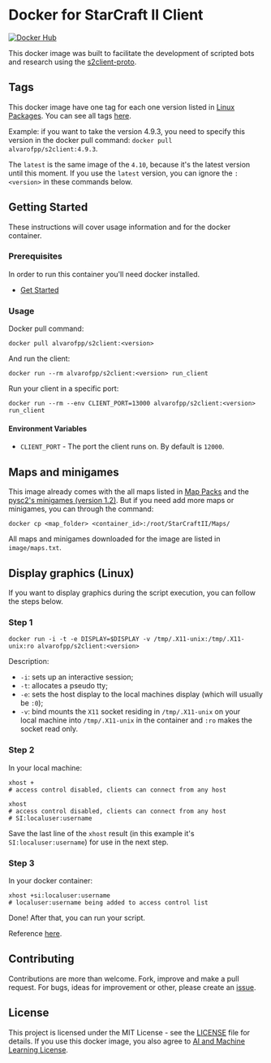 # Docker for StarCraft II Client

[![Docker Hub](https://img.shields.io/badge/-Docker_Hub-0062cc?style=for-the-badge&logo=Docker&logoColor=white)][docker-hub]

This docker image was built to facilitate the development of scripted bots and research using the [s2client-proto][s2client-proto].

## Tags

This docker image have one tag for each one version listed in [Linux Packages][s2client-proto-linux].
You can see all tags [here][docker-hub-tags].

Example: if you want to take the version 4.9.3, you need to specify this version in the docker pull command:
`docker pull alvarofpp/s2client:4.9.3`.

The `latest` is the same image of the `4.10`, because it's the latest version until this moment.
If you use the `latest` version, you can ignore the `:<version>` in these commands below.

## Getting Started

These instructions will cover usage information and for the docker container.

### Prerequisites

In order to run this container you'll need docker installed.

- [Get Started][docker-get-started]

### Usage

Docker pull command:

```shell
docker pull alvarofpp/s2client:<version>
```

And run the client:

```shell
docker run --rm alvarofpp/s2client:<version> run_client
```

Run your client in a specific port:

```shell
docker run --rm --env CLIENT_PORT=13000 alvarofpp/s2client:<version> run_client
```

#### Environment Variables

- `CLIENT_PORT` - The port the client runs on. By default is `12000`.

## Maps and minigames

This image already comes with the all maps listed in [Map Packs][map-packs]
and the [pysc2's minigames (version 1.2)][minigames].
But if you need add more maps or minigames, you can through the command:

```shell
docker cp <map_folder> <container_id>:/root/StarCraftII/Maps/
```

All maps and minigames downloaded for the image are listed in `image/maps.txt`.

## Display graphics (Linux)

If you want to display graphics during the script execution, you can follow the steps below.

### Step 1

```shell
docker run -i -t -e DISPLAY=$DISPLAY -v /tmp/.X11-unix:/tmp/.X11-unix:ro alvarofpp/s2client:<version>
```

Description:

- `-i`: sets up an interactive session;
- `-t`: allocates a pseudo tty;
- `-e`: sets the host display to the local machines display (which will usually be `:0`);
- `-v`: bind mounts the `X11` socket residing in `/tmp/.X11-unix` on your  
local machine into `/tmp/.X11-unix` in the container and `:ro` makes the socket read only.

### Step 2

In your local machine:

```shell
xhost +
# access control disabled, clients can connect from any host

xhost
# access control disabled, clients can connect from any host
# SI:localuser:username
```

Save the last line of the `xhost` result (in this example it's `SI:localuser:username`)
for use in the next step.

### Step 3

In your docker container:

```shell
xhost +si:localuser:username
# localuser:username being added to access control list
```

Done! After that, you can run your script.

Reference [here][stackoverflow-x11].

## Contributing

Contributions are more than welcome. Fork, improve and make a pull request.
For bugs, ideas for improvement or other, please create an [issue][github-issues].

## License

This project is licensed under the MIT License - see the [LICENSE](LICENSE) file for details.
If you use this docker image, you also agree to [AI and Machine Learning License][blizzard-ai-ml-license].

[blizzard-ai-ml-license]: http://blzdistsc2-a.akamaihd.net/AI_AND_MACHINE_LEARNING_LICENSE.html
[docker-get-started]: https://docs.docker.com/get-started/
[docker-hub]: https://hub.docker.com/r/alvarofpp/s2client
[docker-hub-tags]: https://hub.docker.com/r/alvarofpp/s2client/tags
[s2client-proto]: https://github.com/Blizzard/s2client-proto
[s2client-proto-linux]: https://github.com/Blizzard/s2client-proto#linux-packages
[map-packs]: http://blzdistsc2-a.akamaihd.net/MapPacks/Ladder2017Season3_Updated.zip
[minigames]: https://github.com/deepmind/pysc2/releases/tag/v1.2
[stackoverflow-x11]: https://stackoverflow.com/questions/25281992/alternatives-to-ssh-x11-forwarding-for-docker-containers
[github-issues]: https://github.com/alvarofpp/docker-s2client/issues
